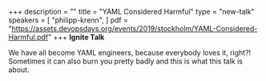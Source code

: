 +++
description = ""
title = "YAML Considered Harmful"
type = "new-talk"
speakers = [
        "philipp-krenn",
]
pdf = "https://assets.devopsdays.org/events/2019/stockholm/YAML-Considered-Harmful.pdf"
+++
**Ignite Talk**

We have all become YAML engineers, because everybody loves it, right?! Sometimes it can also burn you pretty badly and this is what this talk is about.